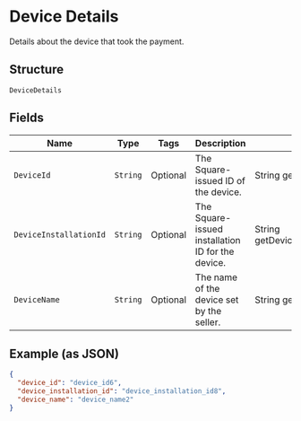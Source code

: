 
# Device Details

Details about the device that took the payment.

## Structure

`DeviceDetails`

## Fields

| Name | Type | Tags | Description | Getter |
|  --- | --- | --- | --- | --- |
| `DeviceId` | `String` | Optional | The Square-issued ID of the device. | String getDeviceId() |
| `DeviceInstallationId` | `String` | Optional | The Square-issued installation ID for the device. | String getDeviceInstallationId() |
| `DeviceName` | `String` | Optional | The name of the device set by the seller. | String getDeviceName() |

## Example (as JSON)

```json
{
  "device_id": "device_id6",
  "device_installation_id": "device_installation_id8",
  "device_name": "device_name2"
}
```


